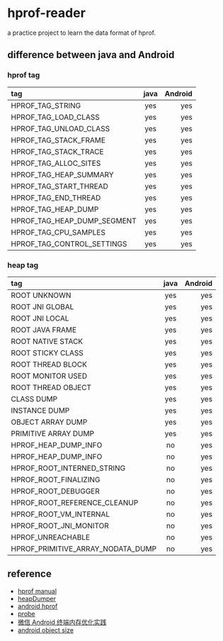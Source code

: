 # hprof-reader
a practice project to learn the data format of hprof.

## difference between java and Android

### hprof tag

| tag            | java         | Android     |
| :------------- | :----------: | -----------: |
| HPROF_TAG_STRING |  yes  |   yes  |
| HPROF_TAG_LOAD_CLASS  |  yes  |   yes  |
| HPROF_TAG_UNLOAD_CLASS  |  yes  |  yes   |
| HPROF_TAG_STACK_FRAME |  yes  |  yes   |
| HPROF_TAG_STACK_TRACE  |  yes  |   yes  |
| HPROF_TAG_ALLOC_SITES  |  yes  |  yes   |
| HPROF_TAG_HEAP_SUMMARY  |  yes  | yes    |
| HPROF_TAG_START_THREAD  |  yes  |  yes   |
| HPROF_TAG_END_THREAD  |  yes  |   yes  |
| HPROF_TAG_HEAP_DUMP  |  yes  | yes    |
| HPROF_TAG_HEAP_DUMP_SEGMENT  |  yes  |  yes   |
| HPROF_TAG_CPU_SAMPLES  |  yes  |  yes   |
| HPROF_TAG_CONTROL_SETTINGS | yes   | yes    |

### heap tag
| tag            | java         | Android     |
| :------------- | :----------: | -----------: |
| ROOT UNKNOWN |  yes  |  yes   |
| ROOT JNI GLOBAL |  yes  |  yes   |
| ROOT JNI LOCAL |  yes  |   yes  |
| ROOT JAVA FRAME | yes   |  yes   |
| ROOT NATIVE STACK | yes   | yes    |
| ROOT STICKY CLASS | yes   |  yes   |
| ROOT THREAD BLOCK |  yes  |  yes   |
| ROOT MONITOR USED |  yes  |  yes   |
| ROOT THREAD OBJECT |  yes  | yes    |
| CLASS DUMP |  yes  |  yes   |
| INSTANCE DUMP | yes   |  yes   |
| OBJECT ARRAY DUMP | yes   | yes    |
| PRIMITIVE ARRAY DUMP | yes   |   yes  |
| HPROF_HEAP_DUMP_INFO  |  no  |  yes   |
| HPROF_HEAP_DUMP_INFO  |  no  |  yes   |
| HPROF_ROOT_INTERNED_STRING  |  no  |  yes   |
| HPROF_ROOT_FINALIZING  |  no  |  yes   |
| HPROF_ROOT_DEBUGGER  |  no |  yes   |
| HPROF_ROOT_REFERENCE_CLEANUP   |  no |  yes   |
| HPROF_ROOT_VM_INTERNAL   |  no |  yes   |
| HPROF_ROOT_JNI_MONITOR  |  no |  yes   |
| HPROF_UNREACHABLE  |  no |  yes   |
| HPROF_PRIMITIVE_ARRAY_NODATA_DUMP  |  no |  yes   |

## reference
+ [hprof manual](http://hg.openjdk.java.net/jdk6/jdk6/jdk/raw-file/tip/src/share/demo/jvmti/hprof/manual.html#mozTocId848088)
+ [heapDumper](https://hg.openjdk.java.net/jdk/jdk/file/9a73a4e4011f/src/hotspot/share/services/heapDumper.cpp)
+ [android hprof](https://android.googlesource.com/platform/art/+/refs/heads/android10-c2f2-release/runtime/hprof/hprof.cc)
+ [probe](https://tech.meituan.com/2019/11/14/crash-oom-probe-practice.html)
+ [微信 Android 终端内存优化实践](https://www.ctolib.com/topics-136209.html)
+ [android object size](https://dev.to/pyricau/the-real-size-of-android-objects-1i2e)